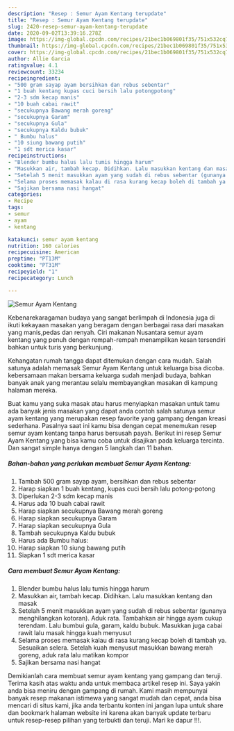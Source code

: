 ```yaml
---
description: "Resep : Semur Ayam Kentang terupdate"
title: "Resep : Semur Ayam Kentang terupdate"
slug: 2420-resep-semur-ayam-kentang-terupdate
date: 2020-09-02T13:39:16.278Z
image: https://img-global.cpcdn.com/recipes/21bec1b069801f35/751x532cq70/semur-ayam-kentang-foto-resep-utama.jpg
thumbnail: https://img-global.cpcdn.com/recipes/21bec1b069801f35/751x532cq70/semur-ayam-kentang-foto-resep-utama.jpg
cover: https://img-global.cpcdn.com/recipes/21bec1b069801f35/751x532cq70/semur-ayam-kentang-foto-resep-utama.jpg
author: Allie Garcia
ratingvalue: 4.1
reviewcount: 33234
recipeingredient:
- "500 gram sayap ayam bersihkan dan rebus sebentar"
- "1 buah kentang kupas cuci bersih lalu potongpotong"
- "2-3 sdm kecap manis"
- "10 buah cabai rawit"
- "secukupnya Bawang merah goreng"
- "secukupnya Garam"
- "secukupnya Gula"
- "secukupnya Kaldu bubuk"
- " Bumbu halus"
- "10 siung bawang putih"
- "1 sdt merica kasar"
recipeinstructions:
- "Blender bumbu halus lalu tumis hingga harum"
- "Masukkan air, tambah kecap. Didihkan. Lalu masukkan kentang dan masak"
- "Setelah 5 menit masukkan ayam yang sudah di rebus sebentar (gunanya menghilangkan kotoran). Aduk rata. Tambahkan air hingga ayam cukup terendam. Lalu bumbui gula, garam, kaldu bubuk. Masukkan juga cabai rawit lalu masak hingga kuah menyusut"
- "Selama proses memasak kalau di rasa kurang kecap boleh di tambah ya. Sesuaikan selera. Setelah kuah menyusut masukkan bawang merah goreng, aduk rata lalu matikan kompor"
- "Sajikan bersama nasi hangat"
categories:
- Recipe
tags:
- semur
- ayam
- kentang

katakunci: semur ayam kentang 
nutrition: 160 calories
recipecuisine: American
preptime: "PT13M"
cooktime: "PT31M"
recipeyield: "1"
recipecategory: Lunch

---
```



![Semur Ayam Kentang](https://img-global.cpcdn.com/recipes/21bec1b069801f35/751x532cq70/semur-ayam-kentang-foto-resep-utama.jpg)

Kebenarekaragaman budaya yang sangat berlimpah di Indonesia juga di ikuti kekayaan masakan yang beragam dengan berbagai rasa dari masakan yang manis,pedas dan renyah. Ciri makanan Nusantara semur ayam kentang yang penuh dengan rempah-rempah menampilkan kesan tersendiri bahkan untuk turis yang berkunjung.


Kehangatan rumah tangga dapat ditemukan dengan cara mudah. Salah satunya adalah memasak Semur Ayam Kentang untuk keluarga bisa dicoba. kebersamaan makan bersama keluarga sudah menjadi budaya, bahkan banyak anak yang merantau selalu membayangkan masakan di kampung halaman mereka.



Buat kamu yang suka masak atau harus menyiapkan masakan untuk tamu ada banyak jenis masakan yang dapat anda contoh salah satunya semur ayam kentang yang merupakan resep favorite yang gampang dengan kreasi sederhana. Pasalnya saat ini kamu bisa dengan cepat menemukan resep semur ayam kentang tanpa harus bersusah payah.
Berikut ini resep Semur Ayam Kentang yang bisa kamu coba untuk disajikan pada keluarga tercinta. Dan sangat simple hanya dengan 5 langkah dan 11 bahan.


<!--inarticleads1-->

##### Bahan-bahan yang perlukan membuat Semur Ayam Kentang:

1. Tambah 500 gram sayap ayam, bersihkan dan rebus sebentar
1. Harap siapkan 1 buah kentang, kupas cuci bersih lalu potong-potong
1. Diperlukan 2-3 sdm kecap manis
1. Harus ada 10 buah cabai rawit
1. Harap siapkan secukupnya Bawang merah goreng
1. Harap siapkan secukupnya Garam
1. Harap siapkan secukupnya Gula
1. Tambah secukupnya Kaldu bubuk
1. Harus ada  Bumbu halus:
1. Harap siapkan 10 siung bawang putih
1. Siapkan 1 sdt merica kasar




<!--inarticleads2-->

##### Cara membuat  Semur Ayam Kentang:

1. Blender bumbu halus lalu tumis hingga harum
1. Masukkan air, tambah kecap. Didihkan. Lalu masukkan kentang dan masak
1. Setelah 5 menit masukkan ayam yang sudah di rebus sebentar (gunanya menghilangkan kotoran). Aduk rata. Tambahkan air hingga ayam cukup terendam. Lalu bumbui gula, garam, kaldu bubuk. Masukkan juga cabai rawit lalu masak hingga kuah menyusut
1. Selama proses memasak kalau di rasa kurang kecap boleh di tambah ya. Sesuaikan selera. Setelah kuah menyusut masukkan bawang merah goreng, aduk rata lalu matikan kompor
1. Sajikan bersama nasi hangat




Demikianlah cara membuat semur ayam kentang yang gampang dan teruji. Terima kasih atas waktu anda untuk membaca artikel resep ini. Saya yakin anda bisa meniru dengan gampang di rumah. Kami masih mempunyai banyak resep makanan istimewa yang sangat mudah dan cepat, anda bisa mencari di situs kami, jika anda terbantu konten ini jangan lupa untuk share dan bookmark halaman website ini karena akan banyak update terbaru untuk resep-resep pilihan yang terbukti dan teruji. Mari ke dapur !!!. 
